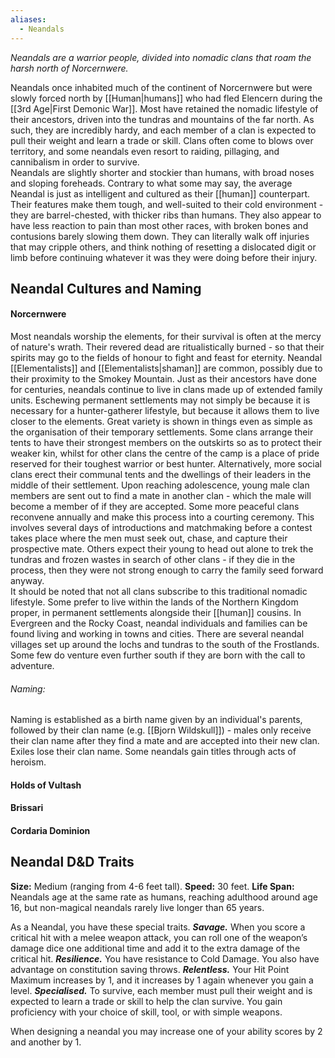 ```yaml
---
aliases:
  - Neandals
---
```

*Neandals are a warrior people, divided into nomadic clans that roam the harsh north of Norcernwere.*  

Neandals once inhabited much of the continent of Norcernwere but were slowly forced north by [[Human|humans]] who had fled Elencern during the [[3rd Age|First Demonic War]]. Most have retained the nomadic lifestyle of their ancestors, driven into the tundras and mountains of the far north. As such, they are incredibly hardy, and each member of a clan is expected to pull their weight and learn a trade or skill. Clans often come to blows over territory, and some neandals even resort to raiding, pillaging, and cannibalism in order to survive.  
Neandals are slightly shorter and stockier than humans, with broad noses and sloping foreheads. Contrary to what some may say, the average Neandal is just as intelligent and cultured as their [[human]] counterpart. Their features make them tough, and well-suited to their cold environment - they are barrel-chested, with thicker ribs than humans. They also appear to have less reaction to pain than most other races, with broken bones and contusions barely slowing them down. They can literally walk off injuries that may cripple others, and think nothing of resetting a dislocated digit or limb before continuing whatever it was they were doing before their injury.
## Neandal Cultures and Naming
#### Norcernwere
Most neandals worship the elements, for their survival is often at the mercy of nature's wrath. Their revered dead are ritualistically burned - so that their spirits may go to the fields of honour to fight and feast for eternity. Neandal [[Elementalists]] and [[Elementalists|shaman]] are common, possibly due to their proximity to the Smokey Mountain. Just as their ancestors have done for centuries, neandals continue to live in clans made up of extended family units. Eschewing permanent settlements may not simply be because it is necessary for a hunter-gatherer lifestyle, but because it allows them to live closer to the elements.
Great variety is shown in things even as simple as the organisation of their temporary settlements. Some clans arrange their tents to have their strongest members on the outskirts so as to protect their weaker kin, whilst for other clans the centre of the camp is a place of pride reserved for their toughest warrior or best hunter. Alternatively, more social clans erect their communal tents and the dwellings of their leaders in the middle of their settlement. 
Upon reaching adolescence, young male clan members are sent out to find a mate in another clan - which the male will become a member of if they are accepted. Some more peaceful clans reconvene annually and make this process into a courting ceremony. This involves several days of introductions and matchmaking before a contest takes place where the men must seek out, chase, and capture their prospective mate. Others expect their young to head out alone to trek the tundras and frozen wastes in search of other clans - if they die in the process, then they were not strong enough to carry the family seed forward anyway.  
It should be noted that not all clans subscribe to this traditional nomadic lifestyle. Some prefer to live within the lands of the Northern Kingdom proper, in permanent settlements alongside their [[human]] cousins. In Evergreen and the Rocky Coast, neandal individuals and families can be found living and working in towns and cities. There are several neandal villages set up around the lochs and tundras to the south of the Frostlands. Some few do venture even further south if they are born with the call to adventure.
###### Naming:
Naming is established as a birth name given by an individual's parents, followed by their clan name (e.g. [[Bjorn Wildskull]]) - males only receive their clan name after they find a mate and are accepted into their new clan. Exiles lose their clan name. Some neandals gain titles through acts of heroism.
#### Holds of Vultash
#### Brissari
#### Cordaria Dominion
## Neandal D&D Traits
**Size:** Medium (ranging from 4-6 feet tall).
**Speed:** 30 feet.
**Life Span:** Neandals age at the same rate as humans, reaching adulthood around age 16, but non-magical neandals rarely live longer than 65 years.

As a Neandal, you have these special traits.
_**Savage.**_ When you score a critical hit with a melee weapon attack, you can roll one of the weapon’s damage dice one additional time and add it to the extra damage of the critical hit.
_**Resilience.**_ You have resistance to Cold Damage. You also have advantage on constitution saving throws.
_**Relentless.**_ Your Hit Point Maximum increases by 1, and it increases by 1 again whenever you gain a level.
_**Specialised.**_ To survive, each member must pull their weight and is expected to learn a trade or skill to help the clan survive. You gain proficiency with your choice of skill, tool, or with simple weapons.   

When designing a neandal you may increase one of your ability scores by 2 and another by 1.